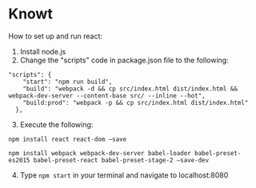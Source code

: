# Knowt

How to set up and run react:
1. Install node.js
2. Change the "scripts" code in package.json file to the following:

```
"scripts": {
    "start": "npm run build",
    "build": "webpack -d && cp src/index.html dist/index.html && webpack-dev-server --content-base src/ --inline --hot",
    "build:prod": "webpack -p && cp src/index.html dist/index.html"
  },
```
3. Execute the following:
```
npm install react react-dom –save
```
```
npm install webpack webpack-dev-server babel-loader babel-preset-es2015 babel-preset-react babel-preset-stage-2 –save-dev
```

4. Type `npm start` in your terminal and navigate to localhost:8080
